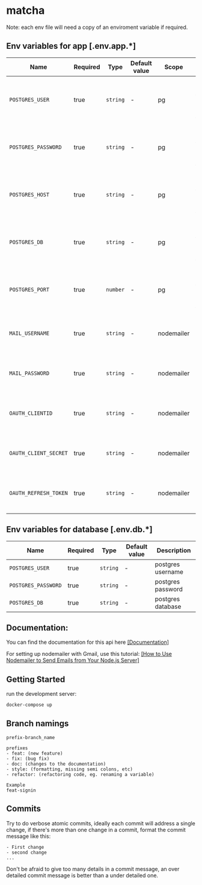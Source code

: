 # matcha

Note: each env file will need a copy of an enviroment variable if required.

## Env variables for app [.env.app.*]

| Name                  | Required | Type     | Default value | Scope      | Description                                     |
| --------------------- | -------- | -------- | ------------- | ---------- | ----------------------------------------------- |
| `POSTGRES_USER`       | true     | `string` | -             | pg         | Used to connect to the database service from pg |
| `POSTGRES_PASSWORD`   | true     | `string` | -             | pg         | Used to connect to the database service from pg |
| `POSTGRES_HOST`       | true     | `string` | -             | pg         | Used to connect to the database service from pg |
| `POSTGRES_DB`         | true     | `string` | -             | pg         | Used to connect to the database service from pg |
| `POSTGRES_PORT`       | true     | `number` | -             | pg         | Used to connect to the database service from pg |
| `MAIL_USERNAME`       | true     | `string` | -             | nodemailer | used to send emails with gmail in nodemailer    |
| `MAIL_PASSWORD`       | true     | `string` | -             | nodemailer | used to send emails with gmail in nodemailer    |
| `OAUTH_CLIENTID`      | true     | `string` | -             | nodemailer | used to send emails with gmail in nodemailer    |
| `OAUTH_CLIENT_SECRET` | true     | `string` | -             | nodemailer | used to send emails with gmail in nodemailer    |
| `OAUTH_REFRESH_TOKEN` | true     | `string` | -             | nodemailer | used to send emails with gmail in nodemailer    |

## Env variables for database [.env.db.*]

| Name                | Required | Type     | Default value | Description       |
| ------------------- | -------- | -------- | ------------- | ----------------- |
| `POSTGRES_USER`     | true     | `string` | -             | postgres username |
| `POSTGRES_PASSWORD` | true     | `string` | -             | postgres password |
| `POSTGRES_DB`       | true     | `string` | -             | postgres database |

## Documentation:

You can find the documentation for this api here [[Documentation]](https://app.swaggerhub.com/apis-docs/amine.bounya20/matcha/1.0.0#/)

For setting up nodemailer with Gmail, use this tutorial: [[How to Use Nodemailer to Send Emails from Your Node.js Server]](https://www.freecodecamp.org/news/use-nodemailer-to-send-emails-from-your-node-js-server/)

## Getting Started

run the development server:

```bash
docker-compose up
```

## Branch namings

```
prefix-branch_name

prefixes
- feat: (new feature)
- fix: (bug fix)
- doc: (changes to the documentation)
- style: (formatting, missing semi colons, etc)
- refactor: (refactoring code, eg. renaming a variable)

Example
feat-signin
```

## Commits

Try to do verbose atomic commits, ideally each commit will address a single change, if there's more than one change in a commit,
format the commit message like this:

```
- First change
- second change
...
```

Don't be afraid to give too many details in a commit message, an over detailed commit message is better than a under detailed one.
